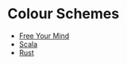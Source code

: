 # Colour Schemes

- [Free Your Mind](free-your-mind.md)
- [Scala](scala-colour-schemes.md)
- [Rust](rust-colour-schemes.md)
